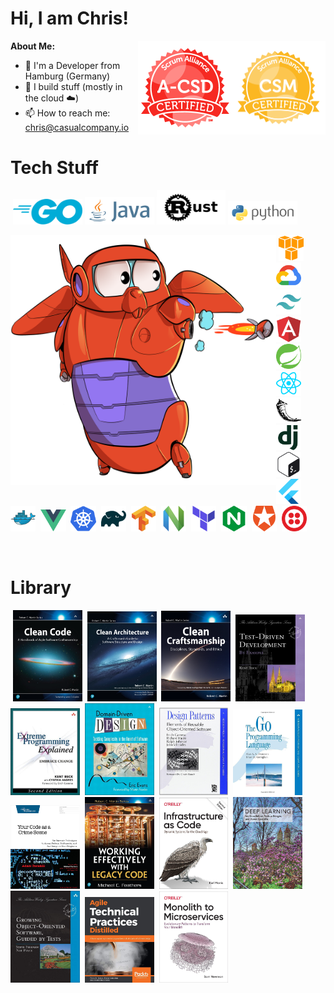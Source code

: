 <h1> Hi, I am Chris! </h1> 

**About Me:**
<img align="right" alt="CSM" src="https://github.com/ProdIsMyDev/ProdIsMyDev/blob/main/gh_assets/seal-csm.png" height="150px" width="150px"/>
<img align="right" alt="A-CSD" src="https://github.com/ProdIsMyDev/ProdIsMyDev/blob/main/gh_assets/a-csd.png" height="150px" width="150px"/>

- 🏡 I'm a Developer from Hamburg (Germany)
- 👷 I build stuff (mostly in the cloud ☁️)
- 📫 How to reach me: chris@casualcompany.io

# Tech Stuff

<p>
  &nbsp;<code><img width="22%" alt="Golang" src="https://github.com/ProdIsMyDev/ProdIsMyDev/blob/main/gh_assets/programming-languages/golang-official.svg"></code>
  <code><img width="22%" alt="Java" src="https://github.com/ProdIsMyDev/ProdIsMyDev/blob/main/gh_assets/programming-languages/java-horizontal.svg"></code>
  <code><img width="22%" alt="Rust" src="https://github.com/ProdIsMyDev/ProdIsMyDev/blob/main/gh_assets/programming-languages/rust-lang-ar21.svg"></code>
  <code><img width="22%" alt="Python" src="https://github.com/ProdIsMyDev/ProdIsMyDev/blob/main/gh_assets/programming-languages/python-horizontal.svg"></code>
</p>

<img align="left" alt="Gopher x Baymax" src="https://github.com/ProdIsMyDev/ProdIsMyDev/blob/main/gh_assets/gopher_baymax.png" width="425" height="400"/>

<p>
  &nbsp;<code><img width="8%" alt="AWS" src="https://github.com/ProdIsMyDev/ProdIsMyDev/blob/main/gh_assets/programming-languages/amazon_aws-icon.svg"></code>
  &nbsp;<code><img width="8%" alt="Google Cloud" src="https://github.com/ProdIsMyDev/ProdIsMyDev/blob/main/gh_assets/programming-languages/google_cloud-icon.svg"></code>
  &nbsp;<code><img width="8%" alt="Tailwind CSS" src="https://github.com/ProdIsMyDev/ProdIsMyDev/blob/main/gh_assets/programming-languages/tailwindcss-icon.svg"></code>
  &nbsp;<code><img width="8%" alt="Angular" src="https://github.com/ProdIsMyDev/ProdIsMyDev/blob/main/gh_assets/programming-languages/angular-icon.svg"></code>
  &nbsp;<code><img width="8%" alt="Spring" src="https://github.com/ProdIsMyDev/ProdIsMyDev/blob/main/gh_assets/programming-languages/springio-icon.svg"></code> 
  &nbsp;<code><img width="8%" alt="React" src="https://github.com/ProdIsMyDev/ProdIsMyDev/blob/main/gh_assets/programming-languages/reactjs-icon.svg"></code>
  &nbsp;<code><img width="8%" alt="Flask" src="https://github.com/ProdIsMyDev/ProdIsMyDev/blob/main/gh_assets/programming-languages/pocoo_flask-icon.svg"></code>
  &nbsp;<code><img width="8%" alt="Django" src="https://github.com/ProdIsMyDev/ProdIsMyDev/blob/main/gh_assets/programming-languages/djangoproject-icon.svg"></code>
  &nbsp;<code><img width="8%" alt="Bash" src="https://github.com/ProdIsMyDev/ProdIsMyDev/blob/main/gh_assets/programming-languages/gnu_bash-icon.svg"></code>
  &nbsp;<code><img width="8%" alt="Flutter" src="https://github.com/ProdIsMyDev/ProdIsMyDev/blob/main/gh_assets/programming-languages/flutterio-icon.svg"></code>
  &nbsp;<code><img width="8%" alt="Docker" src="https://github.com/ProdIsMyDev/ProdIsMyDev/blob/main/gh_assets/programming-languages/docker-icon.svg"></code>
  &nbsp;<code><img width="8%" alt="Vue" src="https://github.com/ProdIsMyDev/ProdIsMyDev/blob/main/gh_assets/programming-languages/vue-9.svg"></code>
  &nbsp;<code><img width="8%" alt="Kubernetes" src="https://github.com/ProdIsMyDev/ProdIsMyDev/blob/main/gh_assets/programming-languages/kubernetes-icon.svg"></code>
  &nbsp;<code><img width="8%" alt="Gradle" src="https://github.com/ProdIsMyDev/ProdIsMyDev/blob/main/gh_assets/programming-languages/gradle-icon.svg"></code>
  &nbsp;<code><img width="8%" alt="TensorFlow" src="https://github.com/ProdIsMyDev/ProdIsMyDev/blob/main/gh_assets/programming-languages/tensorflow-icon.svg"></code>
  &nbsp;<code><img width="8%" alt="Neovim" src="https://github.com/ProdIsMyDev/ProdIsMyDev/blob/main/gh_assets/programming-languages/neovimio-icon.svg"></code>
  &nbsp;<code><img width="8%" alt="Terraform" src="https://github.com/ProdIsMyDev/ProdIsMyDev/blob/main/gh_assets/programming-languages/terraformio-icon.svg"></code>
  &nbsp;<code><img width="8%" alt="NGINX" src="https://github.com/ProdIsMyDev/ProdIsMyDev/blob/main/gh_assets/programming-languages/nginx-icon.svg"></code>  
  &nbsp;<code><img width="8%" alt="Auth0" src="https://github.com/ProdIsMyDev/ProdIsMyDev/blob/main/gh_assets/programming-languages/auth0-icon.svg"></code>    
  &nbsp;<code><img width="8%" alt="Auth0" src="https://github.com/ProdIsMyDev/ProdIsMyDev/blob/main/gh_assets/programming-languages/twilio-icon.svg"></code>
</p>

<br>

# Library

<p>
  &nbsp;<code><img width="22%" alt="CleanCode" src="https://github.com/ProdIsMyDev/ProdIsMyDev/blob/main/gh_assets/books/clean-code.jpg"></code>
  &nbsp;<code><img width="22%" alt="CleanArchitecture" src="https://github.com/ProdIsMyDev/ProdIsMyDev/blob/main/gh_assets/books/clean-architecture.jpg"></code>
  &nbsp;<code><img width="22%" alt="CleanCraftsmanship" src="https://github.com/ProdIsMyDev/ProdIsMyDev/blob/main/gh_assets/books/clean-craftsmanship.jpg"></code>
  &nbsp;<code><img width="22%" alt="TestDrivenDevelopment" src="https://github.com/ProdIsMyDev/ProdIsMyDev/blob/main/gh_assets/books/test-driven-development-by-example.png"></code>
  &nbsp;<code><img width="22%" alt="ExtremeProgrammingExplained" src="https://github.com/ProdIsMyDev/ProdIsMyDev/blob/main/gh_assets/books/extreme-programming-explained.jpeg"></code>
  &nbsp;<code><img width="22%" alt="DomainDrivenDesign" src="https://github.com/ProdIsMyDev/ProdIsMyDev/blob/main/gh_assets/books/domain-driven-design.png"></code>
  &nbsp;<code><img width="22%" alt="DesignPatterns" src="https://github.com/ProdIsMyDev/ProdIsMyDev/blob/main/gh_assets/books/design-patterns.jpeg"></code>
  &nbsp;<code><img width="22%" alt="TheGoProgrammingLanguage" src="https://github.com/ProdIsMyDev/ProdIsMyDev/blob/main/gh_assets/books/the-go-programming-language.jpeg"></code>
  &nbsp;<code><img width="22%" alt="YourCodeAsACrimeScene" src="https://github.com/ProdIsMyDev/ProdIsMyDev/blob/main/gh_assets/books/your-code-as-a-crime-scene.jpeg"></code>
  &nbsp;<code><img width="22%" alt="WorkingEffectivelyWithLegacyCode" src="https://github.com/ProdIsMyDev/ProdIsMyDev/blob/main/gh_assets/books/working-effectively-with-legacy-code.png"></code>
  &nbsp;<code><img width="22%" alt="InfrastructureAsCode" src="https://github.com/ProdIsMyDev/ProdIsMyDev/blob/main/gh_assets/books/infrastructure-as-code.png"></code>
  &nbsp;<code><img width="22%" alt="DeepLearning" src="https://github.com/ProdIsMyDev/ProdIsMyDev/blob/main/gh_assets/books/deep-learning.jpeg"></code>
  &nbsp;<code><img width="22%" alt="GrowingObjectOrientedSoftwareGuidedByTests" src="https://github.com/ProdIsMyDev/ProdIsMyDev/blob/main/gh_assets/books/growing-object-oriented-software-guided-by-tests.jpeg"></code>
  &nbsp;<code><img width="22%" alt="AgileTechnicalPracticesDistilled" src="https://github.com/ProdIsMyDev/ProdIsMyDev/blob/main/gh_assets/books/agile-technical-practices-distilled.jpeg"></code>
  &nbsp;<code><img width="22%" alt="MonolithToMicroservices" src="https://github.com/ProdIsMyDev/ProdIsMyDev/blob/main/gh_assets/books/monolith-to-microservices.jpeg"></code>
</p>

